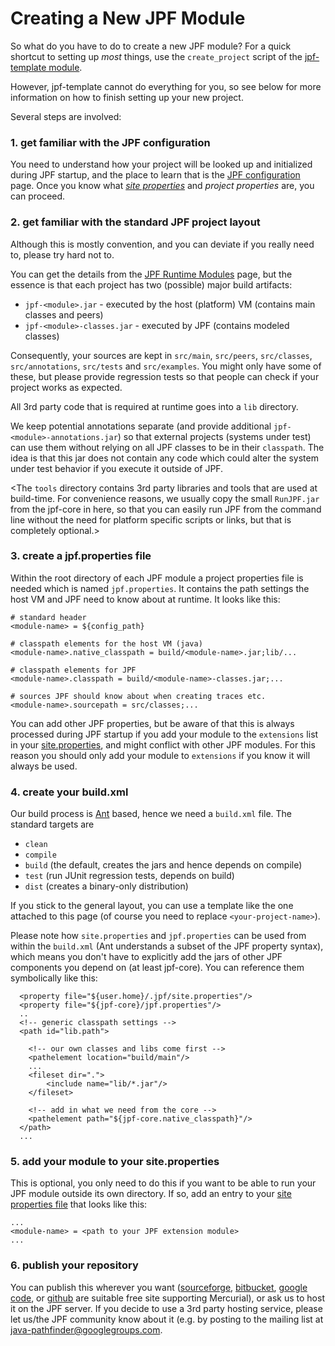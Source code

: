 # Creating a New JPF Module #

So what do you have to do to create a new JPF module? For a quick shortcut to setting up *most* things,  use the `create_project` script of the [jpf-template module](wiki:projects/jpf-template).  

However, jpf-template cannot do everything for you, so see below for more information on how to finish setting up your new project.

Several steps are involved:

### 1. get familiar with the JPF configuration ###
You need to understand how your project will be looked up and initialized during JPF startup, and the place to learn that is the [JPF configuration](../user/config.md) page. Once you know what *[site properties](../install/site-properties.md)* and *project properties* are, you can proceed.

### 2. get familiar with the standard JPF project layout ###
Although this is mostly convention, and you can deviate if you really need to, please try hard not to.

You can get the details from the [JPF Runtime Modules](modules.md) page, but the essence is that each project has two (possible) major build artifacts:

 * `jpf-<module>.jar` - executed by the host (platform) VM (contains main classes and peers)
 * `jpf-<module>-classes.jar` - executed by JPF (contains modeled classes)

Consequently, your sources are kept in `src/main`, `src/peers`, `src/classes`, `src/annotations`, `src/tests` and `src/examples`. You might only have some of these, but please provide regression tests so that people can check if your project works as expected. 

All 3rd party code that is required at runtime goes into a `lib` directory.

We keep potential annotations separate (and provide additional `jpf-<module>-annotations.jar`) so that external projects (systems under test) can use them without relying on all JPF classes to be in their `classpath`. The idea is that this jar does not contain any code which could alter the system under test behavior if you execute it outside of JPF. 

<The `tools` directory contains 3rd party libraries and tools that are used at build-time. For convenience reasons, we usually copy the small `RunJPF.jar` from the jpf-core in here, so that you can easily run JPF from the command line without the need for platform specific scripts or links, but that is completely optional.>

### 3. create a jpf.properties file ###
Within the root directory of each JPF module a project properties file is needed which is named `jpf.properties`. It contains the path settings the host VM and JPF need to know about at runtime. It looks like this:

~~~~~~~~ {.bash}
# standard header
<module-name> = ${config_path}

# classpath elements for the host VM (java)
<module-name>.native_classpath = build/<module-name>.jar;lib/...

# classpath elements for JPF
<module-name>.classpath = build/<module-name>-classes.jar;...

# sources JPF should know about when creating traces etc.
<module-name>.sourcepath = src/classes;...
~~~~~~~~

You can add other JPF properties, but be aware of that this is always processed during JPF startup if you add your module to the `extensions` list in your [site.properties](../install/site-properties), and might conflict with other JPF modules. For this reason you should only add your module to `extensions` if you know it will always be used.


### 4. create your build.xml ###
Our build process is [Ant](http://ant.apache.org/) based, hence we need a `build.xml` file. The standard targets are

 * `clean`
 * `compile`
 * `build` (the default, creates the jars and hence depends on compile)
 * `test` (run JUnit regression tests, depends on build)
 * `dist` (creates a binary-only distribution) 

If you stick to the general layout, you can use a template like the one attached to this page (of course you need to replace `<your-project-name>`).

Please note how `site.properties` and `jpf.properties` can be used from within the `build.xml` (Ant understands a subset of the JPF property syntax), which means you don't have to explicitly add the jars of other JPF components you depend on (at least jpf-core). You can reference them symbolically like this:

~~~~~~~~ {.xml}
  <property file="${user.home}/.jpf/site.properties"/>
  <property file="${jpf-core}/jpf.properties"/>
  ..
  <!-- generic classpath settings -->
  <path id="lib.path">

    <!-- our own classes and libs come first -->
    <pathelement location="build/main"/>
    ...
    <fileset dir=".">
  	    <include name="lib/*.jar"/>
    </fileset>

    <!-- add in what we need from the core -->
    <pathelement path="${jpf-core.native_classpath}"/>
  </path>
  ...
~~~~~~~~

### 5. add your module to your site.properties ###
This is optional, you only need to do this if you want to be able to run your JPF module outside its own directory. If so, add an entry to your [site properties file](../install/site-properties) that looks like this:

~~~~~~~~ {.bash}
...
<module-name> = <path to your JPF extension module>
...
~~~~~~~~

### 6. publish your repository ###
You can publish this wherever you want ([sourceforge](http://sourceforge.net), [bitbucket](http://bitbucket.org), [google code](http://code.google.com), or [github](http://github.com) are suitable free site supporting Mercurial), or ask us to host it on the JPF server. If you decide to use a 3rd party hosting service, please let us/the JPF community know about it (e.g. by posting to the mailing list at [java-pathfinder@googlegroups.com](https://groups.google.com/forum/#!forum/java-pathfinder).